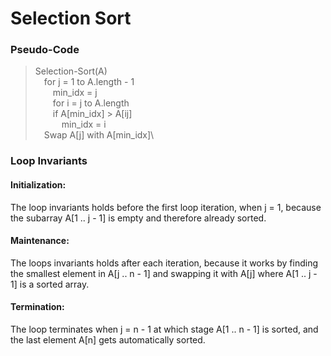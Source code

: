 
# Selection Sort
### Pseudo-Code
>Selection-Sort(A)\
    &emsp;for j = 1 to A.length - 1\
        &emsp;&emsp;min_idx = j\
        &emsp;&emsp;for i = j to A.length\
            &emsp;&emsp;if A[min_idx] > A[ij]\
                &emsp;&emsp;&emsp;min_idx = i\
    &emsp;Swap A[j] with A[min_idx]\

### Loop Invariants
#### Initialization:
The loop invariants holds before the first loop iteration, when j = 1, because the subarray A[1 .. j - 1] is empty and therefore already sorted.
#### Maintenance:
The loops invariants holds after each iteration, because it works by finding the smallest element in A[j .. n - 1] and swapping it with A[j] where A[1 .. j - 1] is a sorted array.
#### Termination:
The loop terminates when j = n - 1 at which stage A[1 .. n - 1] is sorted, and the last element A[n] gets automatically sorted.